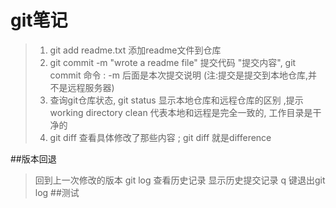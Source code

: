 # git笔记
> 1. git add readme.txt 添加readme文件到仓库
> 2. git commit -m "wrote a readme file" 提交代码 "提交内容",
	git commit 命令 : -m 后面是本次提交说明 (注:提交是提交到本地仓库,并不是远程服务器)
> 3. 查询git仓库状态, git status 显示本地仓库和远程仓库的区别 ,提示working directory clean 代表本地和远程是完全一致的, 工作目录是干净的
> 4. git diff 查看具体修改了那些内容 ; git diff 就是difference

##版本回退
> 回到上一次修改的版本 git log 查看历史记录 显示历史提交记录
q 键退出git log 
> ##测试